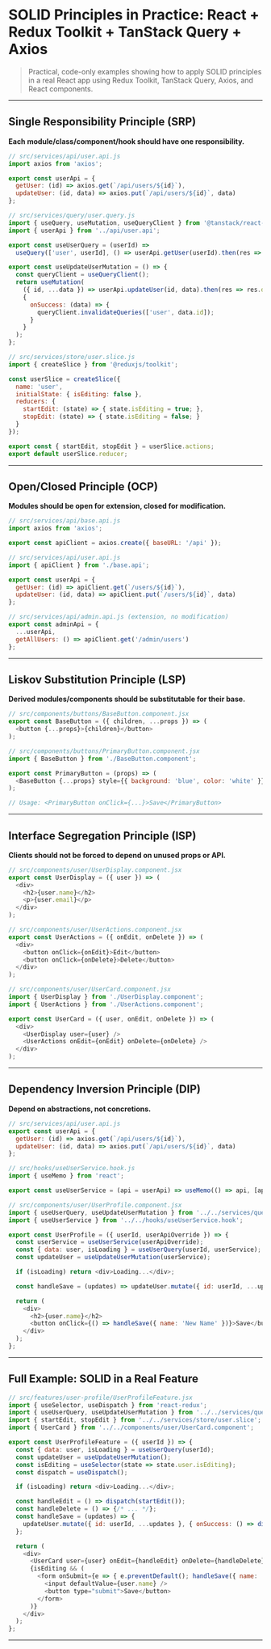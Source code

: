 # SOLID Principles in Practice: React + Redux Toolkit + TanStack Query + Axios

> Practical, code-only examples showing how to apply SOLID principles in a real React app using Redux Toolkit, TanStack Query, Axios, and React components.

---

## Single Responsibility Principle (SRP)

**Each module/class/component/hook should have one responsibility.**

```javascript
// src/services/api/user.api.js
import axios from 'axios';

export const userApi = {
  getUser: (id) => axios.get(`/api/users/${id}`),
  updateUser: (id, data) => axios.put(`/api/users/${id}`, data)
};

// src/services/query/user.query.js
import { useQuery, useMutation, useQueryClient } from '@tanstack/react-query';
import { userApi } from '../api/user.api';

export const useUserQuery = (userId) =>
  useQuery(['user', userId], () => userApi.getUser(userId).then(res => res.data), { enabled: !!userId });

export const useUpdateUserMutation = () => {
  const queryClient = useQueryClient();
  return useMutation(
    ({ id, ...data }) => userApi.updateUser(id, data).then(res => res.data),
    {
      onSuccess: (data) => {
        queryClient.invalidateQueries(['user', data.id]);
      }
    }
  );
};

// src/services/store/user.slice.js
import { createSlice } from '@reduxjs/toolkit';

const userSlice = createSlice({
  name: 'user',
  initialState: { isEditing: false },
  reducers: {
    startEdit: (state) => { state.isEditing = true; },
    stopEdit: (state) => { state.isEditing = false; }
  }
});

export const { startEdit, stopEdit } = userSlice.actions;
export default userSlice.reducer;
```

---

## Open/Closed Principle (OCP)

**Modules should be open for extension, closed for modification.**

```javascript
// src/services/api/base.api.js
import axios from 'axios';

export const apiClient = axios.create({ baseURL: '/api' });

// src/services/api/user.api.js
import { apiClient } from './base.api';

export const userApi = {
  getUser: (id) => apiClient.get(`/users/${id}`),
  updateUser: (id, data) => apiClient.put(`/users/${id}`, data)
};

// src/services/api/admin.api.js (extension, no modification)
export const adminApi = {
  ...userApi,
  getAllUsers: () => apiClient.get('/admin/users')
};
```

---

## Liskov Substitution Principle (LSP)

**Derived modules/components should be substitutable for their base.**

```javascript
// src/components/buttons/BaseButton.component.jsx
export const BaseButton = ({ children, ...props }) => (
  <button {...props}>{children}</button>
);

// src/components/buttons/PrimaryButton.component.jsx
import { BaseButton } from './BaseButton.component';

export const PrimaryButton = (props) => (
  <BaseButton {...props} style={{ background: 'blue', color: 'white' }} />
);

// Usage: <PrimaryButton onClick={...}>Save</PrimaryButton>
```

---

## Interface Segregation Principle (ISP)

**Clients should not be forced to depend on unused props or API.**

```javascript
// src/components/user/UserDisplay.component.jsx
export const UserDisplay = ({ user }) => (
  <div>
    <h2>{user.name}</h2>
    <p>{user.email}</p>
  </div>
);

// src/components/user/UserActions.component.jsx
export const UserActions = ({ onEdit, onDelete }) => (
  <div>
    <button onClick={onEdit}>Edit</button>
    <button onClick={onDelete}>Delete</button>
  </div>
);

// src/components/user/UserCard.component.jsx
import { UserDisplay } from './UserDisplay.component';
import { UserActions } from './UserActions.component';

export const UserCard = ({ user, onEdit, onDelete }) => (
  <div>
    <UserDisplay user={user} />
    <UserActions onEdit={onEdit} onDelete={onDelete} />
  </div>
);
```

---

## Dependency Inversion Principle (DIP)

**Depend on abstractions, not concretions.**

```javascript
// src/services/api/user.api.js
export const userApi = {
  getUser: (id) => axios.get(`/api/users/${id}`),
  updateUser: (id, data) => axios.put(`/api/users/${id}`, data)
};

// src/hooks/useUserService.hook.js
import { useMemo } from 'react';

export const useUserService = (api = userApi) => useMemo(() => api, [api]);

// src/components/user/UserProfile.component.jsx
import { useUserQuery, useUpdateUserMutation } from '../../services/query/user.query';
import { useUserService } from '../../hooks/useUserService.hook';

export const UserProfile = ({ userId, userApiOverride }) => {
  const userService = useUserService(userApiOverride);
  const { data: user, isLoading } = useUserQuery(userId, userService);
  const updateUser = useUpdateUserMutation(userService);

  if (isLoading) return <div>Loading...</div>;

  const handleSave = (updates) => updateUser.mutate({ id: userId, ...updates });

  return (
    <div>
      <h2>{user.name}</h2>
      <button onClick={() => handleSave({ name: 'New Name' })}>Save</button>
    </div>
  );
};
```

---

## Full Example: SOLID in a Real Feature

```javascript
// src/features/user-profile/UserProfileFeature.jsx
import { useSelector, useDispatch } from 'react-redux';
import { useUserQuery, useUpdateUserMutation } from '../../services/query/user.query';
import { startEdit, stopEdit } from '../../services/store/user.slice';
import { UserCard } from '../../components/user/UserCard.component';

export const UserProfileFeature = ({ userId }) => {
  const { data: user, isLoading } = useUserQuery(userId);
  const updateUser = useUpdateUserMutation();
  const isEditing = useSelector(state => state.user.isEditing);
  const dispatch = useDispatch();

  if (isLoading) return <div>Loading...</div>;

  const handleEdit = () => dispatch(startEdit());
  const handleDelete = () => {/* ... */};
  const handleSave = (updates) => {
    updateUser.mutate({ id: userId, ...updates }, { onSuccess: () => dispatch(stopEdit()) });
  };

  return (
    <div>
      <UserCard user={user} onEdit={handleEdit} onDelete={handleDelete} />
      {isEditing && (
        <form onSubmit={e => { e.preventDefault(); handleSave({ name: 'Updated' }); }}>
          <input defaultValue={user.name} />
          <button type="submit">Save</button>
        </form>
      )}
    </div>
  );
};
```

---
